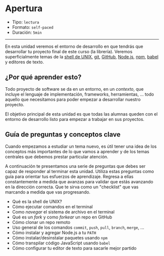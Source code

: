 # Apertura

* Tipo: `lectura`
* Formato: `self-paced`
* Duración: `5min`

***

En esta unidad veremos el entorno de desarrollo en que tendrás que desarrollar
tu proyecto final de este curso (la librería). Veremos superficialmente temas
de la [shell de UNIX](https://es.wikipedia.org/wiki/Shell_de_Unix),
[git](https://git-scm.com/), [GitHub](https://github.com/),
[Node.js](https://nodejs.org/), [npm](https://www.npmjs.com/),
[babel](https://babeljs.io/) y editores de texto.

## ¿Por qué aprender esto?

Todo proyecto de software se da en un entorno, en un _contexto_, que incluye
el lenguaje de implementación, frameworks, herramientas, ... todo aquello que
necesitamos para poder empezar a desarrollar nuestro proyecto.

El objetivo principal de esta unidad es que todas las alumnas queden con el
entorno de desarrollo listo para empezar a trabajar en sus proyectos.

## Guía de preguntas y conceptos clave

Cuando empezamos a estudiar un tema nuevo, es útil tener una idea de los
conceptos más importantes de lo que vamos a aprender y de los temas centrales
que debemos prestar particular atención.

A continuación te presentamos una serie de preguntas que debes ser capaz de
responder al terminar esta unidad. Utiliza estas preguntas como guía para
orientar tus esfuerzos de aprendizaje. Regresa a ellas constantemente a medida
que avanzas para validar que estás avanzando en la dirección correcta. Que te
sirva como un "checklist" que vas marcando a medida que vas progresando.

* Qué es la shell de UNIX?
* Cómo ejecutar comandos en el terminal
* Como _navegar_ el sistema de archivo en el terminal
* Qué es un _fork_ y como _forkear_ un repo en GitHub
* Cómo clonar un repo remoto
* Uso general de los comandos `commit`, `push`, `pull`, `branch`, `merge`, ...
* Cómo instalar y agregar Node.js a tu `PATH`
* Cómo instalar/desinstalar paquetes usando `npm`
* Cómo transpilar código JavaScript usando `babel`
* Cómo configurar tu editor de texto para sacarle mejor partido
